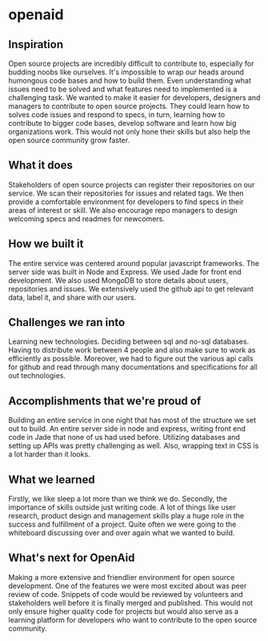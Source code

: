 # openaid

## Inspiration
Open source projects are incredibly difficult to contribute to, especially for budding noobs like ourselves. It's impossible to wrap our heads around humongous code bases and how to build them. Even understanding what issues need to be solved and what features need to implemented is a challenging task. We wanted to make it easier for developers, designers and managers to contribute to open source projects. They could learn how to solves code issues and respond to specs, in turn, learning how to contribute to bigger code bases, develop software and learn how big organizations work. This would not only hone their skills but also help the open source community grow faster. 

## What it does
Stakeholders of open source projects can register their repositories on our service. We scan their repositories for issues and related tags. We then provide a comfortable environment for developers to find specs in their areas of interest or skill. We also encourage repo managers to design welcoming specs and readmes for newcomers. 

## How we built it
The entire service was centered around popular javascript frameworks. The server side was built in Node and Express. We used Jade for front end development. We also used MongoDB to store details about users, repositories and issues. We extensively used the github api to get relevant data, label it, and share with our users.

## Challenges we ran into
Learning new technologies. Deciding between sql and no-sql databases. Having to distribute work between 4 people and also make sure to work as efficiently as possible. Moreover, we had to figure out the various api calls for github and read through many documentations and specifications for all out technologies.

## Accomplishments that we're proud of
Building an entire service in one night that has most of the structure we set out to build. An entire server side in node and express, writing front end code in Jade that none of us had used before. Utilizing databases and setting up APIs was pretty challenging as well. Also, wrapping text in CSS is a lot harder than it looks.

## What we learned
Firstly, we like sleep a lot more than we think we do. Secondly, the importance of skills outside just writing code. A lot of things like user research, product design and management skills play a huge role in the success and fulfillment of a project. Quite often we were going to the whiteboard discussing over and over again what we wanted to build. 

## What's next for OpenAid
Making a more extensive and friendlier environment for open source development. 
One of the features we were most excited about was peer review of code. Snippets of code would be reviewed by volunteers and stakeholders well before it is finally merged and published. This would not only ensure higher quality code for projects but would also serve as a learning platform for developers who want to contribute to the open source community.
